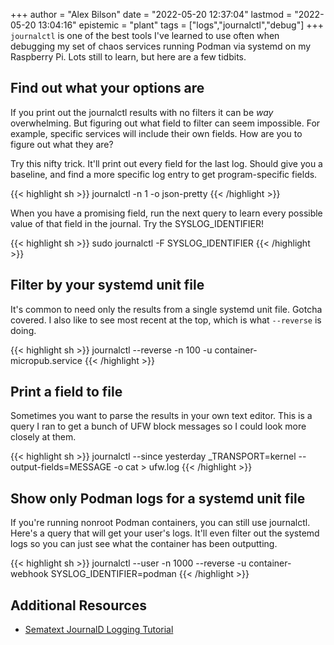 +++
author = "Alex Bilson"
date = "2022-05-20 12:37:04"
lastmod = "2022-05-20 13:04:16"
epistemic = "plant"
tags = ["logs","journalctl","debug"]
+++
`journalctl` is one of the best tools I've learned to use often when debugging my set of chaos services running Podman via systemd on my Raspberry Pi. Lots still to learn, but here are a few tidbits.

## Find out what your options are

If you print out the journalctl results with no filters it can be _way_ overwhelming. But figuring out what field to filter can seem impossible. For example, specific services will include their own fields. How are you to figure out what they are?

Try this nifty trick. It'll print out every field for the last log. Should give you a baseline, and find a more specific log entry to get program-specific fields.

{{< highlight sh >}}
journalctl -n 1 -o json-pretty
{{< /highlight >}}

When you have a promising field, run the next query to learn every possible value of that field in the journal. Try the SYSLOG_IDENTIFIER!

{{< highlight sh >}}
sudo journalctl -F SYSLOG_IDENTIFIER
{{< /highlight >}}


## Filter by your systemd unit file

It's common to need only the results from a single systemd unit file. Gotcha covered. I also like to see most recent at the top, which is what `--reverse` is doing.

{{< highlight sh >}}
journalctl --reverse -n 100 -u container-micropub.service
{{< /highlight >}}

## Print a field to file

Sometimes you want to parse the results in your own text editor. This is a query I ran to get a bunch of UFW block messages so I could look more closely at them.

{{< highlight sh >}}
journalctl --since yesterday _TRANSPORT=kernel --output-fields=MESSAGE -o cat > ufw.log
{{< /highlight >}}

## Show only Podman logs for a systemd unit file

If you're running nonroot Podman containers, you can still use journalctl. Here's a query that will get your user's logs. It'll even filter out the systemd logs so you can just see what the container has been outputting.

{{< highlight sh >}}
journalctl --user -n 1000 --reverse -u container-webhook SYSLOG_IDENTIFIER=podman
{{< /highlight >}}

## Additional Resources

- [Sematext JournalD Logging Tutorial](https://sematext.com/blog/journald-logging-tutorial/)
